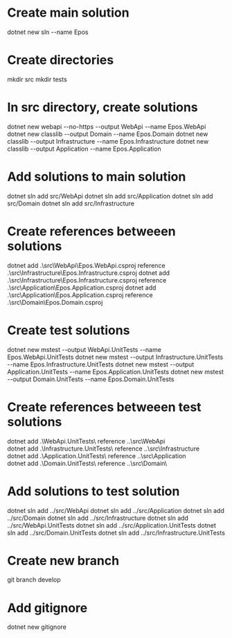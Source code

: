# Create main solution
dotnet new sln --name Epos

# Create directories
mkdir src
mkdir tests

# In src directory, create solutions
dotnet new webapi --no-https --output WebApi --name Epos.WebApi
dotnet new classlib --output Domain --name Epos.Domain
dotnet new classlib --output Infrastructure --name Epos.Infrastructure
dotnet new classlib --output Application --name Epos.Application

# Add solutions to main solution
dotnet sln add src/WebApi
dotnet sln add src/Application
dotnet sln add src/Domain
dotnet sln add src/Infrastructure

# Create references betweeen solutions
dotnet add .\src\WebApi\Epos.WebApi.csproj reference .\src\Infrastructure\Epos.Infrastructure.csproj
dotnet add .\src\Infrastructure\Epos.Infrastructure.csproj reference .\src\Application\Epos.Application.csproj
dotnet add .\src\Application\Epos.Application.csproj reference .\src\Domain\Epos.Domain.csproj

# Create test solutions
dotnet new mstest --output WebApi.UnitTests --name Epos.WebApi.UnitTests
dotnet new mstest --output Infrastructure.UnitTests --name Epos.Infrastructure.UnitTests
dotnet new mstest --output Application.UnitTests --name Epos.Application.UnitTests
dotnet new mstest --output Domain.UnitTests --name Epos.Domain.UnitTests

# Create references betweeen test solutions
dotnet add .\WebApi.UnitTests\ reference ..\src\WebApi\
dotnet add .\Infrastructure.UnitTests\ reference ..\src\Infrastructure\
dotnet add .\Application.UnitTests\ reference ..\src\Application\
dotnet add .\Domain.UnitTests\ reference ..\src\Domain\

# Add solutions to test solution
dotnet sln add ../src/WebApi
dotnet sln add ../src/Application
dotnet sln add ../src/Domain
dotnet sln add ../src/Infrastructure
dotnet sln add ../src/WebApi.UnitTests
dotnet sln add ../src/Application.UnitTests
dotnet sln add ../src/Domain.UnitTests
dotnet sln add ../src/Infrastructure.UnitTests

# Create new branch
git branch develop

# Add gitignore
dotnet new gitignore